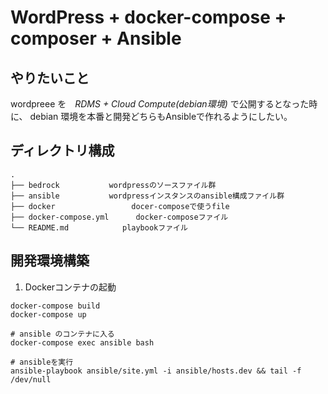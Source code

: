 # WordPress + docker-compose + composer + Ansible

## やりたいこと
wordpreee を　*RDMS + Cloud Compute(debian環境)* で公開するとなった時に、
debian 環境を本番と開発どちらもAnsibleで作れるようにしたい。

## ディレクトリ構成
```
.
├── bedrock           wordpressのソースファイル群
├── ansible           wordpressインスタンスのansible構成ファイル群
├── docker                 docer-composeで使うfile
├── docker-compose.yml      docker-composeファイル
└── README.md            playbookファイル
```

## 開発環境構築
1. Dockerコンテナの起動
```
docker-compose build
docker-compose up

# ansible のコンテナに入る
docker-compose exec ansible bash

# ansibleを実行
ansible-playbook ansible/site.yml -i ansible/hosts.dev && tail -f /dev/null
```

